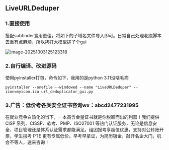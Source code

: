 ## LiveURLDeduper

### 1.直接使用

搭配subfinder食用更佳，将如下的子域名文件导入即可。日常自己处理老跑脚本去重有点麻烦，所以拷打大模型搓了个gui

![image-20251003125123318](C:\Users\天\Downloads\URL去重工具\img\image-20251003125123318.png)

### 2.自行编译、改进源码

使用pyinstaller打包，命令如下，我用的是python 3.11没啥毛病

```
pyinstaller --onefile --windowed --name "LiveURLDeduper" --icon=myicon.ico url_deduplicator_gui.py
```

### 3.广告：低价考各类安全证书咨询wx：abcd2477231995

在就业竞争白热化的当下，一本高含金量证书就是你脱颖而出的利器！我们提供 CISP 系列、CISSP、软考、PMP、ISO27001 等热门认证服务，无论是信息安全、项目管理还是体系认证需求都能满足。组团报考享超值优惠，支持对公转账开票，学生报考 PTE 更有专属低价。早考早拿证，为简历镀金，敲开名企大门，机会不等人，速来咨询！
